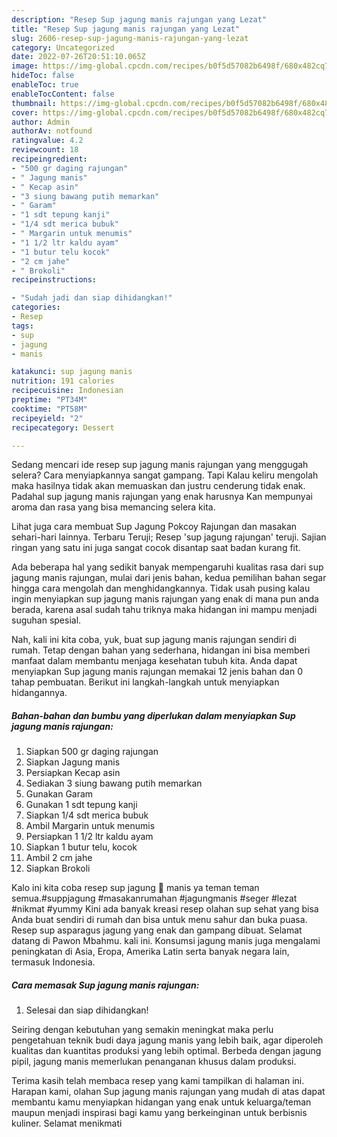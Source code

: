 ```yaml
---
description: "Resep Sup jagung manis rajungan yang Lezat"
title: "Resep Sup jagung manis rajungan yang Lezat"
slug: 2606-resep-sup-jagung-manis-rajungan-yang-lezat
category: Uncategorized
date: 2022-07-26T20:51:10.065Z
image: https://img-global.cpcdn.com/recipes/b0f5d57082b6498f/680x482cq70/sup-jagung-manis-rajungan-foto-resep-utama.jpg
hideToc: false
enableToc: true
enableTocContent: false
thumbnail: https://img-global.cpcdn.com/recipes/b0f5d57082b6498f/680x482cq70/sup-jagung-manis-rajungan-foto-resep-utama.jpg
cover: https://img-global.cpcdn.com/recipes/b0f5d57082b6498f/680x482cq70/sup-jagung-manis-rajungan-foto-resep-utama.jpg
author: Admin
authorAv: notfound
ratingvalue: 4.2
reviewcount: 18
recipeingredient:
- "500 gr daging rajungan"
- " Jagung manis"
- " Kecap asin"
- "3 siung bawang putih memarkan"
- " Garam"
- "1 sdt tepung kanji"
- "1/4 sdt merica bubuk"
- " Margarin untuk menumis"
- "1 1/2 ltr kaldu ayam"
- "1 butur telu kocok"
- "2 cm jahe"
- " Brokoli"
recipeinstructions:

- "Sudah jadi dan siap dihidangkan!"
categories:
- Resep
tags:
- sup
- jagung
- manis

katakunci: sup jagung manis 
nutrition: 191 calories
recipecuisine: Indonesian
preptime: "PT34M"
cooktime: "PT58M"
recipeyield: "2"
recipecategory: Dessert

---
```



Sedang mencari ide resep sup jagung manis rajungan yang menggugah selera? Cara menyiapkannya sangat gampang. Tapi Kalau keliru mengolah maka hasilnya tidak akan memuaskan dan justru cenderung tidak enak. Padahal sup jagung manis rajungan yang enak harusnya Kan mempunyai aroma dan rasa yang bisa memancing selera kita.


Lihat juga cara membuat Sup Jagung Pokcoy Rajungan dan masakan sehari-hari lainnya. Terbaru Teruji; Resep &#39;sup jagung rajungan&#39; teruji. Sajian ringan yang satu ini juga sangat cocok disantap saat badan kurang fit.

Ada beberapa hal yang sedikit banyak mempengaruhi kualitas rasa dari sup jagung manis rajungan, mulai dari jenis bahan, kedua pemilihan bahan segar hingga cara mengolah dan menghidangkannya. Tidak usah pusing kalau ingin menyiapkan sup jagung manis rajungan yang enak di mana pun anda berada, karena asal sudah tahu triknya maka hidangan ini mampu menjadi suguhan spesial.


Nah, kali ini kita coba, yuk, buat sup jagung manis rajungan sendiri di rumah. Tetap dengan bahan yang sederhana, hidangan ini bisa memberi manfaat dalam membantu menjaga kesehatan tubuh kita. Anda dapat menyiapkan Sup jagung manis rajungan memakai 12 jenis bahan dan 0 tahap pembuatan. Berikut ini langkah-langkah untuk menyiapkan hidangannya.

<!--inarticleads1-->

##### Bahan-bahan dan bumbu yang diperlukan dalam menyiapkan Sup jagung manis rajungan:

1. Siapkan 500 gr daging rajungan
1. Siapkan  Jagung manis
1. Persiapkan  Kecap asin
1. Sediakan 3 siung bawang putih memarkan
1. Gunakan  Garam
1. Gunakan 1 sdt tepung kanji
1. Siapkan 1/4 sdt merica bubuk
1. Ambil  Margarin untuk menumis
1. Persiapkan 1 1/2 ltr kaldu ayam
1. Siapkan 1 butur telu, kocok
1. Ambil 2 cm jahe
1. Siapkan  Brokoli


Kalo ini kita coba resep sup jagung 🌽 manis ya teman teman semua.#suppjagung #masakanrumahan #jagungmanis #seger #lezat #nikmat #yummy Kini ada banyak kreasi resep olahan sup sehat yang bisa Anda buat sendiri di rumah dan bisa untuk menu sahur dan buka puasa. Resep sup asparagus jagung yang enak dan gampang dibuat. Selamat datang di Pawon Mbahmu. kali ini. Konsumsi jagung manis juga mengalami peningkatan di Asia, Eropa, Amerika Latin serta banyak negara lain, termasuk Indonesia. 

<!--inarticleads2-->

##### Cara memasak Sup jagung manis rajungan:


1. Selesai dan siap dihidangkan!

Seiring dengan kebutuhan yang semakin meningkat maka perlu pengetahuan teknik budi daya jagung manis yang lebih baik, agar diperoleh kualitas dan kuantitas produksi yang lebih optimal. Berbeda dengan jagung pipil, jagung manis memerlukan penanganan khusus dalam produksi. 

Terima kasih telah membaca resep yang kami tampilkan di halaman ini. Harapan kami, olahan Sup jagung manis rajungan yang mudah di atas dapat membantu kamu menyiapkan hidangan yang enak untuk keluarga/teman maupun menjadi inspirasi bagi kamu yang berkeinginan untuk berbisnis kuliner. Selamat menikmati
